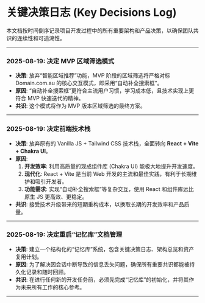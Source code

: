 # 关键决策日志 (Key Decisions Log)

本文档按时间倒序记录项目开发过程中的所有重要架构和产品决策，以确保团队共识的连续性和可追溯性。

---

### 2025-08-19: 决定 MVP 区域筛选模式

- **决策**: 放弃“智能区域推荐”功能，MVP 阶段的区域筛选将严格对标 Domain.com.au 的核心交互模式，即采用“自动补全搜索框”。
- **原因**: “自动补全搜索框”更符合主流用户习惯，学习成本低，且技术实现上更符合 MVP 快速迭代的精神。
- **共识**: 这个模式将作为 MVP 版本区域筛选的最终方案。

---

### 2025-08-19: 决定前端技术栈

- **决策**: 放弃原有的 Vanilla JS + Tailwind CSS 技术栈，全面转向 **React + Vite + Chakra UI**。
- **原因**:
    1.  **开发效率**: 利用高质量的现成组件库 (Chakra UI) 能极大地提升开发速度。
    2.  **现代化**: React + Vite 是当前 Web 开发的主流和最佳实践，有利于长期维护和吸引开发者。
    3.  **功能需求**: 实现“自动补全搜索框”等复杂交互，使用 React 和组件库远比原生 JS 更高效、更稳定。
- **共识**: 接受技术升级带来的短期重构成本，以换取长期的开发效率和产品质量。

---

### 2025-08-19: 决定重启“记忆库”文档管理

- **决策**: 建立一个结构化的“记忆库”系统，包含关键决策日志、架构总览和资产复用计划。
- **原因**: 为了解决因会话中断导致的信息丢失问题，确保所有重要共识都能被持久化记录和随时回顾。
- **共识**: 在进行任何新的开发任务前，必须先完成“记忆库”的初始化，并将其作为未来所有工作的核心参考。

---

